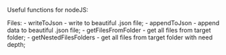 Useful functions for nodeJS:

Files:
    - writeToJson - write to beautiful .json file;
    - appendToJson - append data to beautiful .json file;
    - getFilesFromFolder - get all files from target folder;
    - getNestedFilesFolders - get all files from target folder with need depth;
